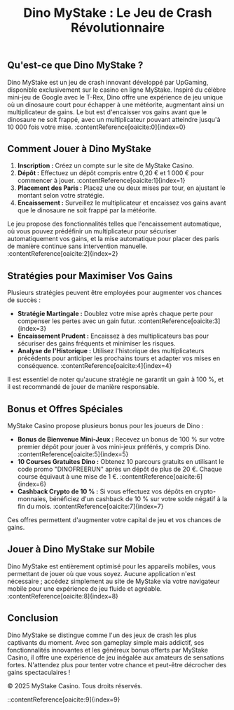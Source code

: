 <!DOCTYPE html>
<html lang="fr">
<head>
    <meta charset="UTF-8">
    <meta name="viewport" content="width=device-width, initial-scale=1.0">
    <title>Dino MyStake : Le Jeu de Crash Révolutionnaire</title>
    <meta name="description" content="Découvrez Dino MyStake, le jeu de crash captivant du casino MyStake. Apprenez comment jouer, les stratégies gagnantes et les bonus disponibles pour maximiser vos gains.">
    <meta name="keywords" content="Dino MyStake, jeu de crash, casino en ligne, stratégies de jeu, bonus casino">
    <link rel="stylesheet" href="styles.css">
</head>
<body>
    <header>
        <h1>Dino MyStake : Le Jeu de Crash Révolutionnaire</h1>
    </header>
    <main>
        <section>
            <h2>Qu'est-ce que Dino MyStake ?</h2>
            <p>Dino MyStake est un jeu de crash innovant développé par UpGaming, disponible exclusivement sur le casino en ligne MyStake. Inspiré du célèbre mini-jeu de Google avec le T-Rex, Dino offre une expérience de jeu unique où un dinosaure court pour échapper à une météorite, augmentant ainsi un multiplicateur de gains. Le but est d'encaisser vos gains avant que le dinosaure ne soit frappé, avec un multiplicateur pouvant atteindre jusqu'à 10 000 fois votre mise. :contentReference[oaicite:0]{index=0}</p>
        </section>
        <section>
            <h2>Comment Jouer à Dino MyStake</h2>
            <ol>
                <li><strong>Inscription :</strong> Créez un compte sur le site de MyStake Casino.</li>
                <li><strong>Dépôt :</strong> Effectuez un dépôt compris entre 0,20 € et 1 000 € pour commencer à jouer. :contentReference[oaicite:1]{index=1}</li>
                <li><strong>Placement des Paris :</strong> Placez une ou deux mises par tour, en ajustant le montant selon votre stratégie.</li>
                <li><strong>Encaissement :</strong> Surveillez le multiplicateur et encaissez vos gains avant que le dinosaure ne soit frappé par la météorite.</li>
            </ol>
            <p>Le jeu propose des fonctionnalités telles que l'encaissement automatique, où vous pouvez prédéfinir un multiplicateur pour sécuriser automatiquement vos gains, et la mise automatique pour placer des paris de manière continue sans intervention manuelle. :contentReference[oaicite:2]{index=2}</p>
        </section>
        <section>
            <h2>Stratégies pour Maximiser Vos Gains</h2>
            <p>Plusieurs stratégies peuvent être employées pour augmenter vos chances de succès :</p>
            <ul>
                <li><strong>Stratégie Martingale :</strong> Doublez votre mise après chaque perte pour compenser les pertes avec un gain futur. :contentReference[oaicite:3]{index=3}</li>
                <li><strong>Encaissement Prudent :</strong> Encaissez à des multiplicateurs bas pour sécuriser des gains fréquents et minimiser les risques.</li>
                <li><strong>Analyse de l'Historique :</strong> Utilisez l'historique des multiplicateurs précédents pour anticiper les prochains tours et adapter vos mises en conséquence. :contentReference[oaicite:4]{index=4}</li>
            </ul>
            <p>Il est essentiel de noter qu'aucune stratégie ne garantit un gain à 100 %, et il est recommandé de jouer de manière responsable.</p>
        </section>
        <section>
            <h2>Bonus et Offres Spéciales</h2>
            <p>MyStake Casino propose plusieurs bonus pour les joueurs de Dino :</p>
            <ul>
                <li><strong>Bonus de Bienvenue Mini-Jeux :</strong> Recevez un bonus de 100 % sur votre premier dépôt pour jouer à vos mini-jeux préférés, y compris Dino. :contentReference[oaicite:5]{index=5}</li>
                <li><strong>10 Courses Gratuites Dino :</strong> Obtenez 10 parcours gratuits en utilisant le code promo "DINOFREERUN" après un dépôt de plus de 20 €. Chaque course équivaut à une mise de 1 €. :contentReference[oaicite:6]{index=6}</li>
                <li><strong>Cashback Crypto de 10 % :</strong> Si vous effectuez vos dépôts en crypto-monnaies, bénéficiez d'un cashback de 10 % sur votre solde négatif à la fin du mois. :contentReference[oaicite:7]{index=7}</li>
            </ul>
            <p>Ces offres permettent d'augmenter votre capital de jeu et vos chances de gains.</p>
        </section>
        <section>
            <h2>Jouer à Dino MyStake sur Mobile</h2>
            <p>Dino MyStake est entièrement optimisé pour les appareils mobiles, vous permettant de jouer où que vous soyez. Aucune application n'est nécessaire ; accédez simplement au site de MyStake via votre navigateur mobile pour une expérience de jeu fluide et agréable. :contentReference[oaicite:8]{index=8}</p>
        </section>
        <section>
            <h2>Conclusion</h2>
            <p>Dino MyStake se distingue comme l'un des jeux de crash les plus captivants du moment. Avec son gameplay simple mais addictif, ses fonctionnalités innovantes et les généreux bonus offerts par MyStake Casino, il offre une expérience de jeu inégalée aux amateurs de sensations fortes. N'attendez plus pour tenter votre chance et peut-être décrocher des gains spectaculaires !</p>
        </section>
    </main>
    <footer>
        <p>&copy; 2025 MyStake Casino. Tous droits réservés.</p>
    
::contentReference[oaicite:9]{index=9}
